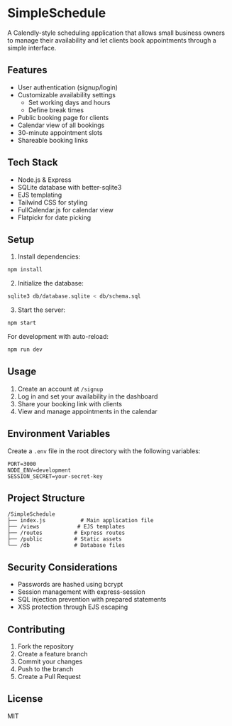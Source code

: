 # SimpleSchedule

A Calendly-style scheduling application that allows small business owners to manage their availability and let clients book appointments through a simple interface.

## Features

- User authentication (signup/login)
- Customizable availability settings
  - Set working days and hours
  - Define break times
- Public booking page for clients
- Calendar view of all bookings
- 30-minute appointment slots
- Shareable booking links

## Tech Stack

- Node.js & Express
- SQLite database with better-sqlite3
- EJS templating
- Tailwind CSS for styling
- FullCalendar.js for calendar view
- Flatpickr for date picking

## Setup

1. Install dependencies:
```bash
npm install
```

2. Initialize the database:
```bash
sqlite3 db/database.sqlite < db/schema.sql
```

3. Start the server:
```bash
npm start
```

For development with auto-reload:
```bash
npm run dev
```

## Usage

1. Create an account at `/signup`
2. Log in and set your availability in the dashboard
3. Share your booking link with clients
4. View and manage appointments in the calendar

## Environment Variables

Create a `.env` file in the root directory with the following variables:
```
PORT=3000
NODE_ENV=development
SESSION_SECRET=your-secret-key
```

## Project Structure

```
/SimpleSchedule
├── index.js           # Main application file
├── /views            # EJS templates
├── /routes          # Express routes
├── /public          # Static assets
└── /db              # Database files
```

## Security Considerations

- Passwords are hashed using bcrypt
- Session management with express-session
- SQL injection prevention with prepared statements
- XSS protection through EJS escaping

## Contributing

1. Fork the repository
2. Create a feature branch
3. Commit your changes
4. Push to the branch
5. Create a Pull Request

## License

MIT 
